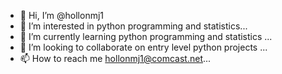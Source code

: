 - 👋 Hi, I’m @hollonmj1
- 👀 I’m interested in python programming and statistics...
- 🌱 I’m currently learning python programming and statistics ...
- 💞️ I’m looking to collaborate on entry level python projects ...
- 📫 How to reach me hollonmj1@comcast.net...

<!---
hollonmj1/hollonmj1 is a ✨ special ✨ repository because its `README.md` (this file) appears on your GitHub profile.
You can click the Preview link to take a look at your changes.
--->
